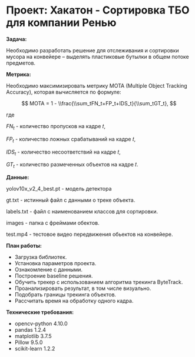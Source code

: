 # Проект: Хакатон - Сортировка ТБО для компании Ренью

__Задача:__

Необходимо разработать решение для отслеживания и сортировки мусора на конвейере – выделять пластиковые бутылки в общем потоке предметов.

__Метрика:__

Необходимо максимизировать метрику MOTA (Multiple Object Tracking Accuracy), которая вычисляется по формуле:

$$
MOTA = 1 - \\frac{\\sum_tFN_t+FP_t+IDS_t}{\\sum_tGT_t},
$$ 

где 

   $FN_t$ - количество пропусков на кадре 𝑡, 

   $FP_t$ - количество ложных срабатываний на кадре 𝑡,
 
   $IDS_t$ - количество несоответствий на кадре 𝑡,
 
   $GT_t$ - количество размеченных объектов на кадре 𝑡.

__Данные:__

yolov10x_v2_4_best.pt - модель детектора

gt.txt - истинный файл с данными о треке объекта.

labels.txt - файл с наименованием классов для сортировки.

images - папка с фреймами обектов.

test.mp4 - тестовое видео передвижения обьектов на конвейере.

__План работы:__

* Загрузка библиотек.
* Установка параметров проекта.
* Ознакомление с данными.
* Построение baseline решения.
* Обучить трекер с использованием алгоритма трекинга ByteTrack.
* Проанализировать результат, в том числе визуально.
* Подобрать границы трекинга объектов.
* Рассчитать время на обработку одного кадра.

__Технические требования:__ 

* opencv-python 4.10.0
* pandas 1.2.4
* matplotlib 3.7.5
* Pillow 9.5.0
* scikit-learn 1.2.2

